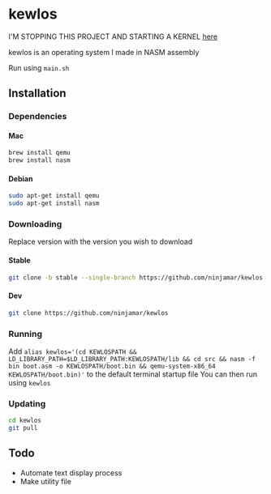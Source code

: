 # kewlos
I'M STOPPING THIS PROJECT AND STARTING A KERNEL [here](https://github.com/ninjamar/nmk)

kewlos is an operating system I made in NASM assembly

Run using `main.sh`

## Installation
### Dependencies
#### Mac
```bash
brew install qemu
brew install nasm
```
#### Debian
```bash
sudo apt-get install qemu
sudo apt-get install nasm
```
### Downloading
Replace version with the version you wish to download

#### Stable
```bash
git clone -b stable --single-branch https://github.com/ninjamar/kewlos
```
#### Dev
```bash
git clone https://github.com/ninjamar/kewlos 
```
### Running
Add `alias kewlos='(cd KEWLOSPATH && LD_LIBRARY_PATH=$LD_LIBRARY_PATH:KEWLOSPATH/lib && cd src && nasm -f bin boot.asm -o KEWLOSPATH/boot.bin && qemu-system-x86_64 KEWLOSPATH/boot.bin)'` to the default terminal startup file
You can then run using `kewlos`

### Updating
```bash
cd kewlos
git pull
```

## Todo
- Automate text display process
- Make utility file
